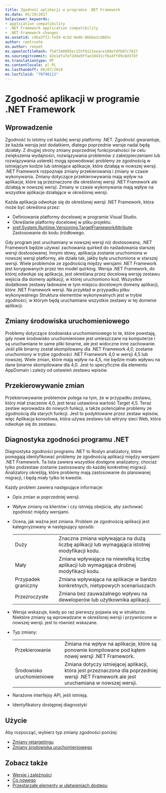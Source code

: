 ```yaml
---
title: Zgodność aplikacji w programie .NET Framework
ms.date: 05/19/2017
helpviewer_keywords:
- application compatibility
- .NET Framework application compatibility
- .NET Framework changes
ms.assetid: c4ba3ff2-fe59-4c5d-9e0b-86bba3cd865c
author: rpetrusha
ms.author: ronpet
ms.openlocfilehash: f547180995ec155f9121eeace109e7dfb07c7827
ms.sourcegitcommit: d2e1dfa7ef2d4e9ffae3d431cf6a4ffd9c8d378f
ms.translationtype: MT
ms.contentlocale: pl-PL
ms.lasthandoff: 09/07/2019
ms.locfileid: "70790112"
---
```

# <a name="application-compatibility-in-the-net-framework"></a>Zgodność aplikacji w programie .NET Framework

## <a name="introduction"></a>Wprowadzenie
Zgodność to istotny cel każdej wersji platformy .NET. Zgodność gwarantuje, że każda wersja jest dodatkiem, dlatego poprzednie wersje nadal będą działały. Z drugiej strony zmiany poprzedniej funkcjonalności (w celu zwiększenia wydajności, rozwiązywania problemów z zabezpieczeniami lub rozwiązywania usterek) mogą spowodować problemy ze zgodnością w istniejącym kodzie lub istniejące aplikacje, które działają w nowszej wersji. .NET Framework rozpoznaje zmiany przekierowania i zmiany w czasie wykonywania. Zmiany dotyczące przekierowywania mają wpływ na aplikacje, które są przeznaczone dla określonej wersji .NET Framework ale działają w nowszej wersji. Zmiany w czasie wykonywania mają wpływ na wszystkie aplikacje działające w określonej wersji.

Każda aplikacja odwołuje się do określonej wersji .NET Framework, która może być określona przez:

- Definiowanie platformy docelowej w programie Visual Studio.
- Określanie platformy docelowej w pliku projektu.
- <xref:System.Runtime.Versioning.TargetFrameworkAttribute> Zastosowanie do kodu źródłowego.

Gdy program jest uruchamiany w nowszej wersji niż dostosowana, .NET Framework będzie używać zachowania quirked do naśladowania starszej wersji dostosowanej. Innymi słowy, aplikacja zostanie uruchomiona w nowszej wersji platformy, ale działa tak, jakby była uruchomiona w starszej wersji. Wiele problemów ze zgodnością między wersjami .NET Framework jest korygowanych przez ten model quirking. Wersja .NET Framework, do której odwołuje się aplikacja, jest określana przez docelową wersję zestawu wejścia dla domeny aplikacji, w której uruchomiono kod. Wszystkie dodatkowe zestawy ładowane w tym miejscu docelowym domeny aplikacji, które .NET Framework wersji. Na przykład w przypadku pliku wykonywalnego Struktura elementów wykonywalnych jest w trybie zgodności, w którym będą uruchamiane wszystkie zestawy w tej domenie aplikacji.

## <a name="runtime-changes"></a>Zmiany środowiska uruchomieniowego

Problemy dotyczące środowiska uruchomieniowego to te, które powstają, gdy nowe środowisko uruchomieniowe jest umieszczane na komputerze i są uruchamiane te same pliki binarne, ale jest widoczne inne zachowanie. Jeśli plik binarny został skompilowany dla .NET Framework 4,0, zostanie uruchomiony w trybie zgodności .NET Framework 4,0 w wersji 4,5 lub nowszej. Wiele zmian, które mają wpływ na 4,5, nie będzie miało wpływu na dane binarne skompilowane dla 4,0. Jest to specyficzne dla elementu AppDomain i zależy od ustawień zestawu wpisów.

## <a name="retargeting-changes"></a>Przekierowywanie zmian

Przekierowywanie problemów polega na tym, że w przypadku zestawu, który miał znaczenie 4,0, jest teraz ustawiona wartość Target 4,5. Teraz zestaw wprowadza do nowych funkcji, a także potencjalne problemy ze zgodnością dla starych funkcji. Jest to podyktowane przez zestaw wpisów, więc Aplikacja konsolowa, która używa zestawu lub witryny sieci Web, która odwołuje się do zestawu.

## <a name="net-compatibility-diagnostics"></a>Diagnostyka zgodności programu .NET

Diagnostyka zgodności programu .NET to Roslyn analizatory, które pomagają identyfikować problemy ze zgodnością aplikacji między wersjami .NET Framework. Ta lista zawiera wszystkie dostępne analizatory, chociaż tylko podzestaw zostanie zastosowany do każdej konkretnej migracji. Analizatory określiją, które problemy mają zastosowanie do planowanej migracji, i będą miały tylko te kwestie.

Każdy problem zawiera następujące informacje:

- Opis zmian w poprzedniej wersji.

- Wpływ zmiany na klientów i czy istnieją obejścia, aby zachować zgodność między wersjami.

- Ocena, jak ważna jest zmiana. Problem ze zgodnością aplikacji jest kategoryzowany w następujący sposób:

    |   |   |
    |---|---|
    |Duży|Znaczna zmiana wpływająca na dużą liczbę aplikacji lub wymagająca istotnej modyfikacji kodu.|
    |Mały|Zmiana wpływająca na niewielką liczbę aplikacji lub wymagająca drobnej modyfikacji kodu.|
    |Przypadek graniczny|Zmiana wpływająca na aplikacje w bardzo konkretnych, nietypowych scenariuszach.|
    |Przezroczyste|Zmiana bez zauważalnego wpływu na deweloperów lub użytkownika aplikacji.|

- Wersja wskazuje, kiedy po raz pierwszy pojawia się w strukturze. Niektóre zmiany są wprowadzane w określonej wersji i przywrócone w nowszej wersji. jest to również wskazane.

- Typ zmiany:

    |   |   |
    |---|---|
    |Przekierowanie|Zmiana ma wpływ na aplikacje, które są ponownie kompilowane pod kątem nowej wersji .NET Framework.|
    |Środowisko uruchomieniowe|Zmiana dotyczy istniejącej aplikacji, która jest przeznaczona dla poprzedniej wersji .NET Framework ale jest uruchamiana w nowszej wersji.|

- Narażone interfejsy API, jeśli istnieją.

- Identyfikatory dostępnej diagnostyki

## <a name="usage"></a>Użycie
Aby rozpocząć, wybierz typ zmiany zgodności poniżej:

- [Zmiany retargetingu](./retargeting/index.md)
- [Zmiany środowiska uruchomieniowego](./runtime/index.md)

## <a name="see-also"></a>Zobacz także

- [Wersje i zależności](versions-and-dependencies.md)
- [Co nowego](../whats-new/index.md)
- [Przestarzałe elementy w ułatwieniach dostępu](../whats-new/whats-obsolete.md)

